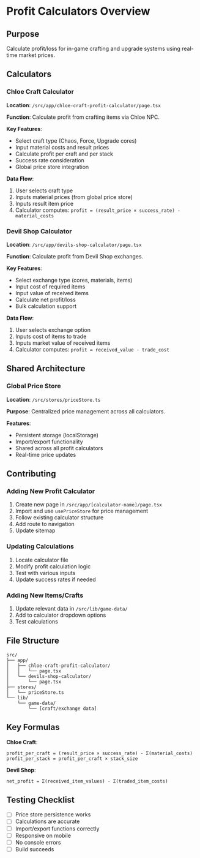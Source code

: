 # Profit Calculators Overview

## Purpose
Calculate profit/loss for in-game crafting and upgrade systems using real-time market prices.

## Calculators

### Chloe Craft Calculator
**Location**: `/src/app/chloe-craft-profit-calculator/page.tsx`

**Function**: Calculate profit from crafting items via Chloe NPC.

**Key Features**:
- Select craft type (Chaos, Force, Upgrade cores)
- Input material costs and result prices
- Calculate profit per craft and per stack
- Success rate consideration
- Global price store integration

**Data Flow**:
1. User selects craft type
2. Inputs material prices (from global price store)
3. Inputs result item price
4. Calculator computes: `profit = (result_price × success_rate) - material_costs`

### Devil Shop Calculator
**Location**: `/src/app/devils-shop-calculator/page.tsx`

**Function**: Calculate profit from Devil Shop exchanges.

**Key Features**:
- Select exchange type (cores, materials, items)
- Input cost of required items
- Input value of received items
- Calculate net profit/loss
- Bulk calculation support

**Data Flow**:
1. User selects exchange option
2. Inputs cost of items to trade
3. Inputs market value of received items
4. Calculator computes: `profit = received_value - trade_cost`

## Shared Architecture

### Global Price Store
**Location**: `/src/stores/priceStore.ts`

**Purpose**: Centralized price management across all calculators.

**Features**:
- Persistent storage (localStorage)
- Import/export functionality
- Shared across all profit calculators
- Real-time price updates

## Contributing

### Adding New Profit Calculator
1. Create new page in `/src/app/[calculator-name]/page.tsx`
2. Import and use `usePriceStore` for price management
3. Follow existing calculator structure
4. Add route to navigation
5. Update sitemap

### Updating Calculations
1. Locate calculator file
2. Modify profit calculation logic
3. Test with various inputs
4. Update success rates if needed

### Adding New Items/Crafts
1. Update relevant data in `/src/lib/game-data/`
2. Add to calculator dropdown options
3. Test calculations

## File Structure
```
src/
├── app/
│   ├── chloe-craft-profit-calculator/
│   │   └── page.tsx
│   └── devils-shop-calculator/
│       └── page.tsx
├── stores/
│   └── priceStore.ts
└── lib/
    └── game-data/
        └── [craft/exchange data]
```

## Key Formulas

**Chloe Craft**:
```
profit_per_craft = (result_price × success_rate) - Σ(material_costs)
profit_per_stack = profit_per_craft × stack_size
```

**Devil Shop**:
```
net_profit = Σ(received_item_values) - Σ(traded_item_costs)
```

## Testing Checklist
- [ ] Price store persistence works
- [ ] Calculations are accurate
- [ ] Import/export functions correctly
- [ ] Responsive on mobile
- [ ] No console errors
- [ ] Build succeeds